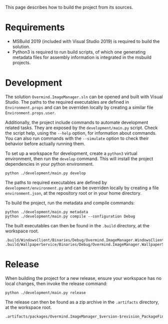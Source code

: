 This page describes how to build the project from its sources.

# Requirements

- MSBuild 2019 (included with Visual Studio 2019) is required to build the solution.
- Python3 is required to run build scripts, of which one generating metadata files for assembly information is integrated in the msbuild projects.

# Development

The solution `Overmind.ImageManager.sln` can be opened and built with Visual Studio. The paths to the required executables are defined in `Environment.props` and can be overriden locally by creating a similar file `Environment.props.user`.

Additionally, the project include commands to automate development related tasks. They are exposed by the `development/main.py` script. Check the script help, using the `--help` option, for information about commands. You can also run commands with the `--simulate` option to check their behavior before actually running them.

To set up a workspace for development, create a `python3` virtual environment, then run the `develop` command. This will install the project dependencies in your python environment.

```
python ./development/main.py develop
```

The paths to required executables are defined by `development/environment.py` and can be overriden locally by creating a file `environment.json`, at the repository root or in your home directory.

To build the project, run the metadata and compile commands:

```
python ./development/main.py metadata
python ./development/main.py compile --configuration Debug
```

The built executables can then be found in the `.build` directory, at the workspace root.

```
.build/WindowsClient/Binaries/Debug/Overmind.ImageManager.WindowsClient.exe
.build/WallpaperService/Binaries/Debug/Overmind.ImageManager.WallpaperService.exe
```

# Release

When building the project for a new release, ensure your workspace has no local changes, then invoke the release command:

```
python ./development/main.py release
```

The release can then be found as a zip archive in the `.artifacts` directory, at the workspace root.

```
.artifacts/packages/Overmind.ImageManager_$version-$revision_PackageFinal.zip
```
